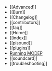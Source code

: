 * [[Advanced]]
* [[Burn]]
* [[Changelog]]
* [[contributors]]
* [[faq]]
* [[Home]]
* [[index]]
* [[pisound]]
* [[plugins]]
* [Running MODEP](Running-MODEP)
* [[soundcard]]
* [[troubleshooting]]
